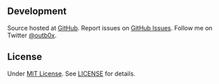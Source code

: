 ## Development
Source hosted at [GitHub](http://github.com/outb0x/hello-world).
Report issues on [GitHub Issues](http://github.com/outb0x/hello-world/issues). 
Follow me on Twitter [@outb0x](https://twitter.com/outb0x).

## License
Under [MIT License](http://github.com/outb0x/hello-world/blob/master/LICENSE). See [LICENSE](http://github.com/outb0x/hello-world/blob/master/LICENSE) for details.
